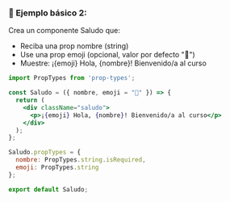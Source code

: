 ### 🧪 Ejemplo básico 2: 

Crea un componente Saludo que:

* Reciba una prop nombre (string)
* Use una prop emoji (opcional, valor por defecto "👋")
* Muestre: ¡{emoji} Hola, {nombre}! Bienvenido/a al curso

```jsx
import PropTypes from 'prop-types';

const Saludo = ({ nombre, emoji = "👋" }) => {
  return (
    <div className="saludo">
      <p>¡{emoji} Hola, {nombre}! Bienvenido/a al curso</p>
    </div>
  );
};

Saludo.propTypes = {
  nombre: PropTypes.string.isRequired,
  emoji: PropTypes.string
};

export default Saludo;
```
